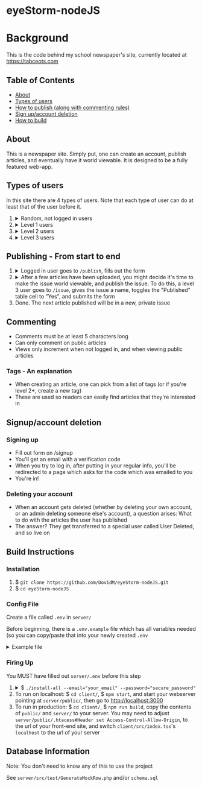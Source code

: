 # eyeStorm-nodeJS

<h1>Background</h1>
<p>This is the code behind my school newspaper's site, currently located at <a href="https://tabceots.com">https://tabceots.com</a></p>

<h2>Table of Contents</h2>
<ul>
    <li><a href="#about">About</a></li>
    <li><a href="#typesOfUsers">Types of users</a></li>
    <li><a href="#publishing">How to publish (along with commenting rules)</a></li>
    <li><a href="#accountManagement">Sign up/account deletion</a></li>
    <li><a href="#howToBuild">How to build</a></li>
</ul>

<h2 id="about">About</h2>
<p>This is a newspaper site. Simply put, one can create an account, publish articles, and eventually have it world viewable. It is designed to be a fully featured web-app.</p>


<h2 id="typesOfUsers">Types of users</h2>
<p>In this site there are 4 types of users. Note that each type of user can do at least that of the user before it.</p>
<ol>
    <li>
      <details>
        <summary>Random, not logged in users</summary>
        <ul>
          <li>Can view all articles in world viewable issues</li>
          <li>Can see basic info about all users (name, articles created, views)</li>
          <li>Can view individual users' profiles</li>
        </ul>
    </li>
    <li>
      <details>
        <summary>Level 1 users</summary>
          <ul>
              <li>Can create articles</li>
              <li>View all articles whether world-viewable or not</li>
              <li>Delete their own articles</li>
              <li>Edit their own articles <u>until it becomes world-viewable</u></li>
              <li>Delete their own account</li>
              <li>Manage their own notification settings</li>
              <li>Toggle their own two factor authentication</li>
              <li>Change their own password</li>
          </ul>
        </details>
    </li>
    <li>
      <details>
        <summary>Level 2 users</summary>
          <ul>
              <li>Can delete users less than themselves</li>
              <li>Create other users of the same or lower level</li>
              <li>Can add to the list of available tags one can give articles when publishing</li>
          </ul>
      </details>
    </li>
    <li>
      <details>
        <summary>Level 3 users</summary>
          <ul>
              <li>Can make issues world-viewable</li>
              <li>Give an issue a name (until it becomes world viewable)</li>
              <li>Delete any article</li>
              <li>Change the order articles display on the home page</li>
              <li>Update an article's tags</li>
              <li>Edit any article (even after it becomes world-viewable)</li>
              <li>Edit the mission statement</li>
              <li>Get notified whenever an article is published</li>
          </ul>
      </details>
    </li>
</ol>

<h2 id="publishing">Publishing - From start to end</h2>
<ol>
    <li>
        <details>
            <summary>Logged in user goes to <code>/publish</code>, fills out the form</summary>
            <p>
              An email goes out to all level 3 users who have notifications enabled that an article was created <br />
               At this point, even if the user who published it is level 1, they can edit it <br />
               At any point from here on the creator or level 3 users can delete it</p>
        </details>
    </li>
    <li>
        <details>
            <summary>After a few articles have been uploaded, you might decide it's time to make the issue world viewable, and publish the issue. To do this, a level 3 user goes to <code>/issue</code>, gives the issue a name, toggles the "Published" table cell to "Yes", and submits the form</summary>
            <p>At this point, only level 3 users can edit the article, although both the owner and level 3s can still delete articles <br />The issue name is now permanent, and the issue cannot be set to private again</p>
        </details>
    </li>
    <li>Done. The next article published will be in a new, private issue</li>
</ol>

<h2>Commenting</h2>
<ul>
    <li>Comments must be at least 5 characters long</li>
    <li>Can only comment on public articles </li>
    <li>Views only increment when not logged in, and when viewing public articles</li>
</ul>

<h3>Tags - An explanation</h3>
<ul>
    <li>When creating an article, one can pick from a list of tags (or if you're level 2+, create a new tag)</li>
    <li>These are used so readers can easily find articles that they're interested in</li>
</ul>

<h2 id="accountManagement">Signup/account deletion</h2>
<h3>Signing up</h3>
<ul>
    <li>Fill out form on /signup</li>
    <li>You'll get an email with a verification code</li>
    <li>When you try to log in, after putting in your regular info, you'll be redirected to a page which asks for the code which was emailed to you</li>
    <li>You're in!</li>
</ul>

<h3>Deleting your account</h3>
<ul>
    <li>When an account gets deleted (whether by deleting your own account, or an admin deleting someone else's account), a question arises: What to do with the articles the user has published</li>
    <li>The answer? They get transferred to a special user called User Deleted, and so live on</li>
</ul>

<h2 id="howToBuild">Build Instructions</h2>

<h3>Installation</h3>
<ol>
    <li>$ <code>git clone https://github.com/DovidM/eyeStorm-nodeJS.git</code></li>
    <li>$ <code>cd eyeStorm-nodeJS</code></li>
</ol>


<h3 id="configFile">Config File</h3>

<p>Create a file called <code>.env</code> in <code>server/</code></p>
<p>Before beginning, there is a <code>.env.example</code> file which has all variables needed (so you can copy/paste that into your newly created <code>.env</code></p>

<details>
  <summary>Example file</summary>
  <pre>
    DB_HOST="name_of_database_host" # likely "localhost"
    DB_PORT="port_the_db_is_on" # a common one is 3306
    DB_USER="db_username" # default might be "root"
    DB_PASS="strong_password" # default might be "root". Strongly suggested to change if in production
    DB_NAME="name_of_database" # database to use. Does not (and should not) exist before using this project

    EMAIL_ADDR="example@example.org" # used when sending any emails (such as 2 step auth, or after publishing an article)
    EMAIL_PASS="strong_password"
    EMAIL_HOST="smtp.gmail.com" # if using gmail. It might be smtp.domain.tld if you're not sure
    EMAIL_PORT="587" # port for sending secure messages (using ssl)
    EMAIL_NAME="Newspaper" # whatever you want users to see when looking at who sent them an email
    USER_EMAIL_HOST="gmail.com" # if you want to restrict users who sign up to a specific email provider. Use "*" to allow all email addresses

    URL_LENGTH="6" # minimum length of article urls (see /publish)

    testing=0 # don't change unless you're contributing and have read CONTRIBUTING.md

    JWT_SECRET="extremely_secure_random_password" # this is what prevents random people from logging in as others. I recommend using a password generator
  </pre>
</details>


<h3>Firing Up</h3>

<p>You MUST have filled out <code>server/.env</code> before this step</p>

<ol>
    <li>
      <details>
        <summary>
          $ <code>./install-all --email="your_email" --password="secure_password"</code>
        </summary>
        <ul>
          <li>Note: If the script fails to run, you may need to adjust the shebang (first line in the file)
           to the output of $<code> which php</code>, or the path to whatever php version your webserver is running (possibly #!/usr/local/bin/php)
          </li>
          <li>To see options that can be passed in, run $ <code>./install-all -h</code> (in particular, if you want to have some prefilled data, add <code>--fill-db="true"</code>)
          <li>Installs npm modules needed for frontend</li>
          <li>Uploads database schema to the database named in .env#DB_NAME</li>
          <li>Creates an account with the username "admin" with the email and password passed in</li>
        </ul>
    </li>
    <li>To run on localhost: $ <code>cd client/</code>, $ <code>npm start</code>, and start your webserver pointing at <code>server/public/</code>, then go to <a href="http://localhost:3000">http://localhost:3000</a></li>
    <li>To run in production: $ <code>cd client/</code>, $ <code>npm run build</code>, copy the contents of <code>public/</code> and <code>server/</code> to your server. You may need to adjust <code>server/public/.htacess#Header set Access-Control-Allow-Origin</code>, to the url of your front-end site, and switch <code>client/src/index.tsx</code>'s <code>localhost</code> to the url of your server</li>
</ol>


<h2>Database Information</h2>

<p>Note: You don't need to know any of this to use the project</p>
<p>See <code>server/src/test/GenerateMockRow.php</code> and/or <code>schema.sql</code></p>
